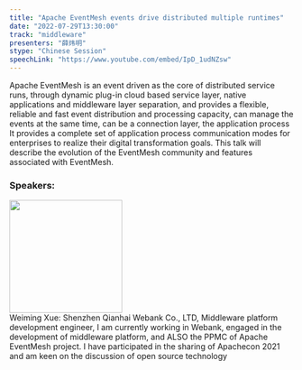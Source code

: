 ```yaml
---
title: "Apache EventMesh events drive distributed multiple runtimes"
date: "2022-07-29T13:30:00"
track: "middleware"
presenters: "薛炜明"
stype: "Chinese Session"
speechLink: "https://www.youtube.com/embed/IpD_1udNZsw"
---
```

Apache EventMesh is an event driven as the core of distributed service runs, through dynamic plug-in cloud based service layer, native applications and middleware layer separation, and provides a flexible, reliable and fast event distribution and processing capacity, can manage the events at the same time, can be a connection layer, the application process It provides a complete set of application process communication modes for enterprises to realize their digital transformation goals. This talk will describe the evolution of the EventMesh community and features associated with EventMesh.
 ### Speakers: 
 <img src="images/speaker/1088.png" width="200" /><br>Weiming Xue: Shenzhen Qianhai Webank Co., LTD, Middleware platform development engineer, I am currently working in Webank, engaged in the development of middleware platform, and ALSO the PPMC of Apache EventMesh project. I have participated in the sharing of Apachecon 2021 and am keen on the discussion of open source technology

 